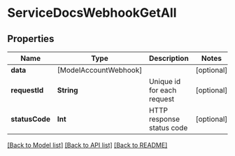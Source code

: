 # ServiceDocsWebhookGetAll

## Properties
Name | Type | Description | Notes
------------ | ------------- | ------------- | -------------
**data** | [ModelAccountWebhook] |  | [optional] 
**requestId** | **String** | Unique id for each request | [optional] 
**statusCode** | **Int** | HTTP response status code | [optional] 

[[Back to Model list]](../README.md#documentation-for-models) [[Back to API list]](../README.md#documentation-for-api-endpoints) [[Back to README]](../README.md)


